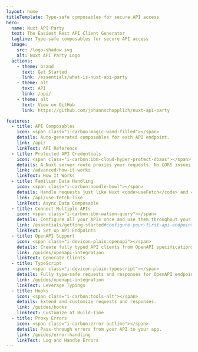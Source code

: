 ```yaml
---
layout: home
titleTemplate: Type-safe composables for secure API access
hero:
  name: Nuxt API Party
  text: The Easiest Rest API Client Generator
  tagline: Type-safe composables for secure API access
  image:
    src: /logo-shadow.svg
    alt: Nuxt API Party Logo
  actions:
    - theme: brand
      text: Get Started
      link: /essentials/what-is-nuxt-api-party
    - theme: alt
      text: API
      link: /api/
    - theme: alt
      text: View on GitHub
      link: https://github.com/johannschopplich/nuxt-api-party

features:
  - title: API Composables
    icon: <span class="i-carbon:magic-wand-filled"></span>
    details: Auto-generated composables for each API endpoint.
    link: /api/
    linkText: API Reference
  - title: Protected API Credentials
    icon: <span class="i-carbon:ibm-cloud-hyper-protect-dbaas"></span>
    details: A Nuxt server route proxies your requests. No CORS issues!
    link: /advanced/how-it-works
    linkText: How It Works
  - title: Familiar Data Handling
    icon: <span class="i-carbon:noodle-bowl"></span>
    details: Handle requests just like Nuxt <code>useFetch</code> and <code>$fetch</code>.
    link: /api/use-fetch-like
    linkText: Async Data Composable
  - title: Connect Multiple APIs
    icon: <span class="i-carbon:ibm-watson-query"></span>
    details: Configure all your APIs once and use them throughout your app.
    link: /essentials/getting-started#configure-your-first-api-endpoint
    linkText: Set up API Endpoints
  - title: OpenAPI Support
    icon: <span class="i-devicon-plain:openapi"></span>
    details: Create fully typed API clients from OpenAPI specifications.
    link: /guides/openapi-integration
    linkText: Generate Clients
  - title: TypeScript
    icon: <span class="i-devicon-plain:typescript"></span>
    details: Fully type-safe requests and responses for OpenAPI endpoints.
    link: /guides/openapi-integration
    linkText: Leverage Typings
  - title: Hooks
    icon: <span class="i-carbon:tools-alt"></span>
    details: Extend and customize requests and responses.
    link: /guides/hooks
    linkText: Customize at Build-Time
  - title: Proxy Errors
    icon: <span class="i-carbon:error-outline"></span>
    details: Pass-through errors from your API to your app.
    link: /guides/error-handling
    linkText: Log and Handle Errors
---
```

